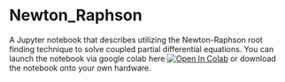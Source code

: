 # Newton_Raphson
A Jupyter notebook that describes utilizing the Newton-Raphson root finding technique to solve coupled partial differential equations. You can launch the notebook via google colab here [![Open In Colab](https://colab.research.google.com/assets/colab-badge.svg)](https://colab.research.google.com/github/jaadt7/Newton_Raphson/blob/master/newton_raphsob.ipynb) or download the notebook onto your own hardware.
